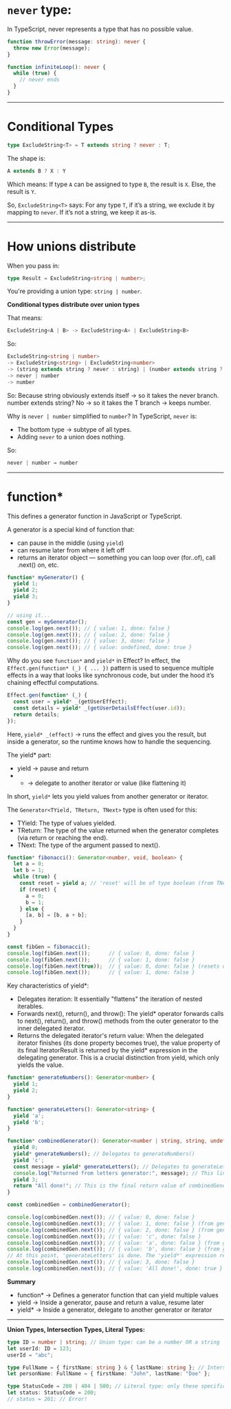 
# `never` type:
In TypeScript, never represents a type that has no possible value.

```ts
function throwError(message: string): never {
  throw new Error(message);
}

function infiniteLoop(): never {
  while (true) {
    // never ends
  }
}
```

---

# Conditional Types

```ts
type ExcludeString<T> = T extends string ? never : T;
```

The shape is:
```ts
A extends B ? X : Y
```

Which means:
If type `A` can be assigned to type `B`, the result is `X`.
Else, the result is `Y`.

So, `ExcludeString<T>` says:
For any type `T`, if it’s a string, we exclude it by mapping to `never`.
If it’s not a string, we keep it as-is.

---

# How unions distribute

When you pass in:
```ts
type Result = ExcludeString<string | number>;
```

You're providing a union type: `string | number`.

**Conditional types distribute over union types**

That means:
```ts
ExcludeString<A | B> -> ExcludeString<A> | ExcludeString<B>
```

So:
```ts
ExcludeString<string | number>
-> ExcludeString<string> | ExcludeString<number>
-> (string extends string ? never : string) | (number extends string ? never : number)
-> never | number
-> number
```

So:
Because string obviously extends itself → so it takes the never branch.
number extends string? No → so it takes the T branch → keeps number.

Why is `never | number` simplified to `number`?
In TypeScript, `never` is:
- The bottom type → subtype of all types.
- Adding `never` to a union does nothing.

So:
```ts
never | number → number
```

---

# function*

This defines a generator function in JavaScript or TypeScript.

A generator is a special kind of function that:
- can pause in the middle (using `yield`)
- can resume later from where it left off
- returns an iterator object — something you can loop over (for..of), call .next() on, etc.

```ts
function* myGenerator() {
  yield 1;
  yield 2;
  yield 3;
}

// using it...
const gen = myGenerator();
console.log(gen.next()); // { value: 1, done: false }
console.log(gen.next()); // { value: 2, done: false }
console.log(gen.next()); // { value: 3, done: false }
console.log(gen.next()); // { value: undefined, done: true }
```

Why do you see `function*` and `yield*` in Effect?
In effect, the `Effect.gen(function* (_) { ... })` pattern is used to sequence multiple effects in a way that looks like synchronous code, but under the hood it’s chaining effectful computations.

```ts
Effect.gen(function* (_) {
  const user = yield* _(getUserEffect);
  const details = yield* _(getUserDetailsEffect(user.id));
  return details;
});
```

Here, `yield* _(effect)` → runs the effect and gives you the result, but inside a generator, so the runtime knows how to handle the sequencing.

The yield* part:
- yield → pause and return
- * → delegate to another iterator or value (like flattening it)

In short, `yield*` lets you yield values from another generator or iterator.


The `Generator<TYield, TReturn, TNext>` type is often used for this:
- TYield: The type of values yielded.
- TReturn: The type of the value returned when the generator completes (via return or reaching the end).
- TNext: The type of the argument passed to next().

```ts
function* fibonacci(): Generator<number, void, boolean> {
  let a = 0;
  let b = 1;
  while (true) {
    const reset = yield a; // 'reset' will be of type boolean (from TNext)
    if (reset) {
      a = 0;
      b = 1;
    } else {
      [a, b] = [b, a + b];
    }
  }
}

const fibGen = fibonacci();
console.log(fibGen.next());      // { value: 0, done: false }
console.log(fibGen.next());      // { value: 1, done: false }
console.log(fibGen.next(true));  // { value: 0, done: false } (resets due to `true`)
console.log(fibGen.next());      // { value: 1, done: false }
```

Key characteristics of yield*:
- Delegates iteration: It essentially "flattens" the iteration of nested iterables.
- Forwards next(), return(), and throw(): The yield* operator forwards calls to next(), return(), and throw() methods from the outer generator to the inner delegated iterator.
- Returns the delegated iterator's return value: When the delegated iterator finishes (its done property becomes true), the value property of its final IteratorResult is returned by the yield* expression in the delegating generator. This is a crucial distinction from yield, which only yields the value.

```ts
function* generateNumbers(): Generator<number> {
  yield 1;
  yield 2;
}

function* generateLetters(): Generator<string> {
  yield 'a';
  yield 'b';
}

function* combinedGenerator(): Generator<number | string, string, undefined> {
  yield 0;
  yield* generateNumbers(); // Delegates to generateNumbers()
  yield 'c';
  const message = yield* generateLetters(); // Delegates to generateLetters(), message will be 'b' if letters returns a value
  console.log("Returned from letters generator:", message); // This line will execute after generateLetters finishes
  yield 3;
  return "All done!"; // This is the final return value of combinedGenerator
}

const combinedGen = combinedGenerator();

console.log(combinedGen.next()); // { value: 0, done: false }
console.log(combinedGen.next()); // { value: 1, done: false } (from generateNumbers)
console.log(combinedGen.next()); // { value: 2, done: false } (from generateNumbers)
console.log(combinedGen.next()); // { value: 'c', done: false }
console.log(combinedGen.next()); // { value: 'a', done: false } (from generateLetters)
console.log(combinedGen.next()); // { value: 'b', done: false } (from generateLetters)
// At this point, 'generateLetters' is done. The 'yield*' expression resolves to 'b' (the last yielded value) and 'console.log' runs.
console.log(combinedGen.next()); // { value: 3, done: false }
console.log(combinedGen.next()); // { value: 'All done!', done: true }
```

**Summary**
- function* -> Defines a generator function that can yield multiple values
- yield -> Inside a generator, pause and return a value, resume later
- yield* -> Inside a generator, delegate to another generator or iterator

---

**Union Types, Intersection Types, Literal Types:**
```ts
type ID = number | string; // Union type: can be a number OR a string
let userId: ID = 123;
userId = "abc";

type FullName = { firstName: string } & { lastName: string }; // Intersection type: combines properties
let personName: FullName = { firstName: "John", lastName: "Doe" };

type StatusCode = 200 | 404 | 500; // Literal type: only these specific values are allowed
let status: StatusCode = 200;
// status = 201; // Error!
```